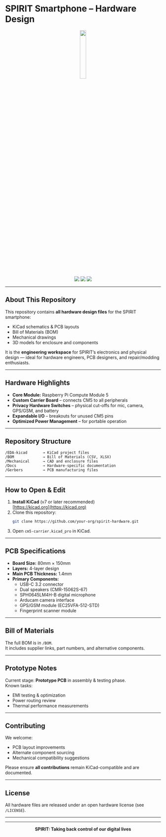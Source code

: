 # SPIRIT Smartphone – Hardware Design

<p align="center">
    <img src="https://github.com/user-attachments/assets/99de57de-c5d9-4f54-9140-fb388b046b55" width="20%">
</p>

<p align="center">
  <img src="https://img.shields.io/badge/Hardware-Open%20Source-blue">
  <img src="https://img.shields.io/badge/Tool-KiCad-green">
  <img src="https://img.shields.io/badge/Status-Prototype-orange">
</p>

---

## About This Repository

This repository contains **all hardware design files** for the SPIRIT smartphone:

- KiCad schematics & PCB layouts  
- Bill of Materials (BOM)  
- Mechanical drawings  
- 3D models for enclosure and components  

It is the **engineering workspace** for SPIRIT’s electronics and physical design — ideal for hardware engineers, PCB designers, and repair/modding enthusiasts.

---

## Hardware Highlights

- **Core Module:** Raspberry Pi Compute Module 5
- **Custom Carrier Board** – connects CM5 to all peripherals  
- **Privacy Hardware Switches** – physical cut-offs for mic, camera, GPS/GSM, and battery  
- **Expandable I/O** – breakouts for unused CM5 pins  
- **Optimized Power Management** – for portable operation

---

## Repository Structure

```
/EDA-kicad       → KiCad project files
/BOM             → Bill of Materials (CSV, XLSX)
/Mechanical      → CAD and enclosure files
/Docs            → Hardware-specific documentation
/Gerbers         → PCB manufacturing files
```

---

## How to Open & Edit

1. **Install KiCad** (v7 or later recommended)  
   [https://kicad.org](https://kicad.org)  
2. Clone this repository:
   ```bash
   git clone https://github.com/your-org/spirit-hardware.git
   ```
3. Open `cm5-carrier.kicad_pro` in KiCad.

---

## PCB Specifications

- **Board Size:** 80mm × 150mm  
- **Layers:** 4-layer design  
- **Main PCB Thickness:** 1.4mm  
- **Primary Components:**
  - USB-C 3.2 connector
  - Dual speakers (CMR-15062S-67)
  - SPH0645LM4H-B digital microphone
  - Arducam camera interface
  - GPS/GSM module (EC25VFA-512-STD)
  - Fingerprint scanner module

---

## Bill of Materials

The full BOM is in `/BOM`.  
It includes supplier links, part numbers, and alternative components.

---

## Prototype Notes

Current stage: **Prototype PCB** in assembly & testing phase.  
Known tasks:
- EMI testing & optimization
- Power routing review
- Thermal performance measurements

---

## Contributing

We welcome:
- PCB layout improvements
- Alternate component sourcing
- Mechanical compatibility suggestions

Please ensure **all contributions** remain KiCad-compatible and are documented.

---

## License

All hardware files are released under an open hardware license (see `/LICENSE`).

---

---

<p align="center">
  <strong>SPIRIT: Taking back control of our digital lives</strong>
</p>
